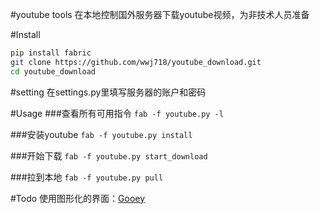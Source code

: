 #youtube tools
在本地控制国外服务器下载youtube视频，为非技术人员准备

#Install 
```bash
pip install fabric
git clone https://github.com/wwj718/youtube_download.git
cd youtube_download
```

#setting
在settings.py里填写服务器的账户和密码

#Usage
###查看所有可用指令
`fab -f youtube.py -l`


###安装youtube
`fab -f youtube.py install`

###开始下载
`fab -f youtube.py start_download`

###拉到本地
`fab -f youtube.py pull`

#Todo
使用图形化的界面：[Gooey](https://github.com/chriskiehl/Gooey)


